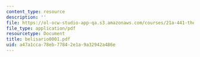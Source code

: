 ```yaml
---
content_type: resource
description: ''
file: https://ol-ocw-studio-app-qa.s3.amazonaws.com/courses/21a-441-the-conquest-of-america-spring-2004/a47a1cca78eb77842e1a9a32942a486e_belisario0001.pdf
file_type: application/pdf
resourcetype: Document
title: belisario0001.pdf
uid: a47a1cca-78eb-7784-2e1a-9a32942a486e
---
```

